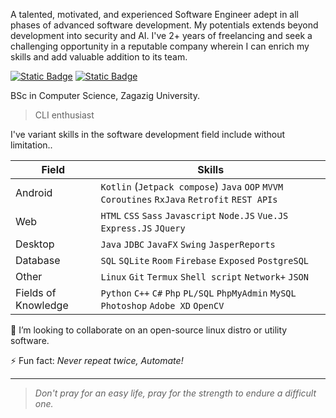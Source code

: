 A talented, motivated, and experienced Software Engineer adept in all phases of advanced software development. My potentials extends beyond development into security and AI. I've 2+ years of freelancing and seek a challenging opportunity in a reputable company wherein I can enrich my skills and add valuable addition to its team.

[![Static Badge](https://img.shields.io/badge/Resume-Android-25C2A0)](https://ammaryasserallaithy.github.io/CV)
[![Static Badge](https://img.shields.io/badge/Personal_website-fe7)](https://ammaryasserallaithy.github.io)

BSc in Computer Science, Zagazig University.

> CLI enthusiast

<!-- 🤔 I’m looking for **Android Developer** vacancy, here's my -->

<!-- 🌱 I’m currently studying [Google Africa Developer Scholarship (GADS)](https://app.pluralsight.com/profile/ammar-yasser-e7) offered by **Google** and **Andela** at Pluralsight. -->

<!-- 🔭 I’m currently working on my FOSS desktop app [BST Visualizer](https://github.com/AmmarYasserAllaiThy/BST-Visualizer) -->

I've variant skills in the software development field include without limitation..

| Field | Skills |
|-|-|
| Android | `Kotlin` (`Jetpack compose`) `Java` `OOP` `MVVM` `Coroutines` `RxJava` `Retrofit` `REST APIs` |
| Web | `HTML` `CSS` `Sass` `Javascript` `Node.JS` `Vue.JS` `Express.JS` `JQuery` |
| Desktop | `Java` `JDBC` `JavaFX` `Swing` `JasperReports` |
| Database | `SQL` `SQLite` `Room` `Firebase` `Exposed` `PostgreSQL` |
| Other | `Linux` `Git` `Termux` `Shell script` `Network+` `JSON` |
| Fields of Knowledge | `Python` `C++` `C#` `Php` `PL/SQL` `PhpMyAdmin` `MySQL` `Photoshop` `Adobe XD` `OpenCV` |

👯 I’m looking to collaborate on an open-source linux distro or utility software.

⚡ Fun fact: *Never repeat twice, Automate!*

---
> _Don't pray for an easy life, pray for the strength to endure a difficult one._
